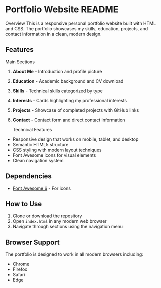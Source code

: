# Portfolio Website README
 Overview
This is a responsive personal portfolio website built with HTML and CSS. The portfolio showcases my skills, education, projects, and contact information in a clean, modern design.

## Features

   Main Sections
1. **About Me** - Introduction and profile picture
2. **Education** - Academic background and CV download
3. **Skills** - Technical skills categorized by type
4. **Interests** - Cards highlighting my professional interests
5. **Projects** - Showcase of completed projects with GitHub links
6. **Contact** - Contact form and direct contact information

    Technical Features
- Responsive design that works on mobile, tablet, and desktop
- Semantic HTML5 structure
- CSS styling with modern layout techniques
- Font Awesome icons for visual elements
- Clean navigation system

## Dependencies
- [Font Awesome 6](https://cdnjs.cloudflare.com/ajax/libs/font-awesome/6.4.0/css/all.min.css) - For icons

## How to Use
1. Clone or download the repository
2. Open `index.html` in any modern web browser
3. Navigate through sections using the navigation menu


## Browser Support
The portfolio is designed to work in all modern browsers including:
- Chrome
- Firefox
- Safari
- Edge



